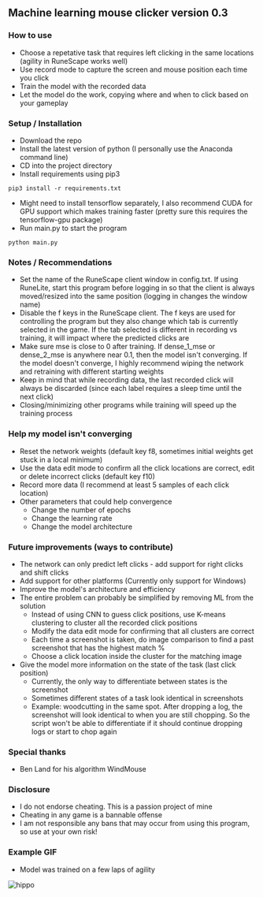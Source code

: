 ## Machine learning mouse clicker version 0.3  

### How to use  

- Choose a repetative task that requires left clicking in the same locations (agility in RuneScape works well)
- Use record mode to capture the screen and mouse position each time you click
- Train the model with the recorded data
- Let the model do the work, copying where and when to click based on your gameplay

### Setup / Installation

- Download the repo
- Install the latest version of python (I personally use the Anaconda command line)
- CD into the project directory
- Install requirements using pip3
```
pip3 install -r requirements.txt
```
- Might need to install tensorflow separately, I also recommend CUDA for GPU support which makes training faster (pretty sure this requires the tensorflow-gpu package)
- Run main.py to start the program
```
python main.py
```

### Notes / Recommendations

- Set the name of the RuneScape client window in config.txt. If using RuneLite, start this program before logging in so that the client is always moved/resized into the same position (logging in changes the window name)
- Disable the f keys in the RuneScape client. The f keys are used for controlling the program but they also change which tab is currently selected in the game. If the tab selected is different in recording vs training, it will impact where the predicted clicks are
- Make sure mse is close to 0 after training. If dense_1_mse or dense_2_mse is anywhere near 0.1, then the model isn't converging. If the model doesn't converge, I highly recommend wiping the network and retraining with different starting weights
- Keep in mind that while recording data, the last recorded click will always be discarded (since each label requires a sleep time until the next click)
- Closing/minimizing other programs while training will speed up the training process

### Help my model isn't converging

- Reset the network weights (default key f8, sometimes initial weights get stuck in a local minimum)
- Use the data edit mode to confirm all the click locations are correct, edit or delete incorrect clicks (default key f10)
- Record more data (I recommend at least 5 samples of each click location)
- Other parameters that could help convergence
    - Change the number of epochs
    - Change the learning rate
    - Change the model architecture

### Future improvements (ways to contribute)

- The network can only predict left clicks - add support for right clicks and shift clicks
- Add support for other platforms (Currently only support for Windows)
- Improve the model's architecture and efficiency
- The entire problem can probably be simplified by removing ML from the solution
    - Instead of using CNN to guess click positions, use K-means clustering to cluster all the recorded click positions
    - Modify the data edit mode for confirming that all clusters are correct
    - Each time a screenshot is taken, do image comparison to find a past screenshot that has the highest match %
    - Choose a click location inside the cluster for the matching image
- Give the model more information on the state of the task (last click position)
    - Currently, the only way to differentiate between states is the screenshot
    - Sometimes different states of a task look identical in screenshots
    - Example: woodcutting in the same spot. After dropping a log, the screenshot will look identical to when you are still chopping. So the script won't be able to differentiate if it should continue dropping logs or start to chop again

### Special thanks

- Ben Land for his algorithm WindMouse

### Disclosure

- I do not endorse cheating. This is a passion project of mine
- Cheating in any game is a bannable offense
- I am not responsible any bans that may occur from using this program, so use at your own risk!

### Example GIF

- Model was trained on a few laps of agility

![hippo](https://media.giphy.com/media/v1.Y2lkPTc5MGI3NjExMTJhZDBjNGEyNjRhNGY4OGQxOTk1MjQ2ZGFjZjlkZWVjMWQ2NTQ5MCZjdD1n/YyhcPW1dzRpOekaE6D/giphy.gif)
